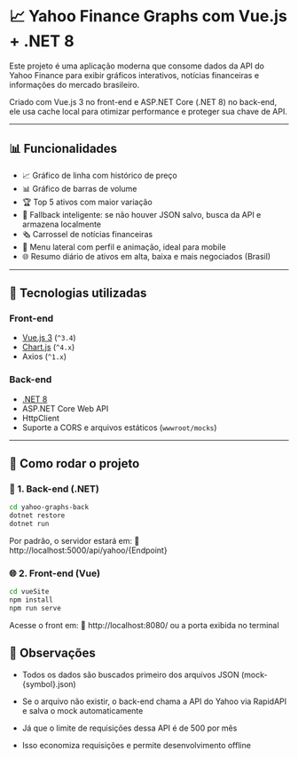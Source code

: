 # 📈 Yahoo Finance Graphs com Vue.js + .NET 8

Este projeto é uma aplicação moderna que consome dados da API do Yahoo Finance para exibir gráficos interativos, notícias financeiras e informações do mercado brasileiro.

Criado com Vue.js 3 no front-end e ASP.NET Core (.NET 8) no back-end, ele usa cache local para otimizar performance e proteger sua chave de API.

---

## 📊 Funcionalidades

- 📈 Gráfico de linha com histórico de preço
- 📊 Gráfico de barras de volume
- 🏆 Top 5 ativos com maior variação
- 🧠 Fallback inteligente: se não houver JSON salvo, busca da API e armazena localmente
- 🗞️ Carrossel de notícias financeiras
- 📱 Menu lateral com perfil e animação, ideal para mobile
- 🌐 Resumo diário de ativos em alta, baixa e mais negociados (Brasil)

---

## 🧰 Tecnologias utilizadas

### Front-end
- [Vue.js 3](https://vuejs.org/) (`^3.4`)
- [Chart.js](https://www.chartjs.org/) (`^4.x`)
- Axios (`^1.x`)

### Back-end
- [.NET 8](https://dotnet.microsoft.com/en-us/download/dotnet/6.0)
- ASP.NET Core Web API
- HttpClient
- Suporte a CORS e arquivos estáticos (`wwwroot/mocks`)

---

## 🚀 Como rodar o projeto

### 🔧 1. Back-end (.NET)

```bash
cd yahoo-graphs-back
dotnet restore
dotnet run
```

Por padrão, o servidor estará em:
📍 http://localhost:5000/api/yahoo/{Endpoint}

### 🌐 2. Front-end (Vue)
```bash
cd vueSite
npm install
npm run serve
```

Acesse o front em:
📍 http://localhost:8080/ ou a porta exibida no terminal

## 🧠 Observações

  -  Todos os dados são buscados primeiro dos arquivos JSON (mock-{symbol}.json)

  -  Se o arquivo não existir, o back-end chama a API do Yahoo via RapidAPI e salva o mock automaticamente

  -  Já que o limite de requisições dessa API é de 500 por mês 

  - Isso economiza requisições e permite desenvolvimento offline
